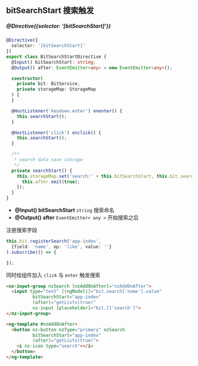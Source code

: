 ## bitSearchStart 搜索触发

##### @Directive({selector: '[bitSearchStart]'})

```typescript
@Directive({
  selector: '[bitSearchStart]'
})
export class BitSearchStartDirective {
  @Input() bitSearchStart: string;
  @Output() after: EventEmitter<any> = new EventEmitter<any>();

  constructor(
    private bit: BitService,
    private storageMap: StorageMap
  ) {
  }

  @HostListener('keydown.enter') onenter() {
    this.searchStart();
  }

  @HostListener('click') onclick() {
    this.searchStart();
  }

  /**
   * search data save storage
   */
  private searchStart() {
    this.storageMap.set('search:' + this.bitSearchStart, this.bit.search).subscribe(() => {
      this.after.emit(true);
    });
  }
}
```

- **@Input() bitSearchStart** `string` 搜索命名
- **@Output() after** `EventEmitter< any >` 开始搜索之后

注册搜索字段

```typescript
this.bit.registerSearch('app-index', 
  {field: 'name', op: 'like', value: ''}
).subscribe(() => {

});
```

同时给组件加入 `click` 与 `enter` 触发搜索

```html
<nz-input-group nzSearch [nzAddOnAfter]="nzAddOnAfter">
  <input type="text" [(ngModel)]="bit.search['name'].value"
          bitSearchStart="app-index"
          (after)="getLists(true)"
          nz-input [placeholder]="bit.l['search']">
</nz-input-group>

<ng-template #nzAddOnAfter>
  <button nz-button nzType="primary" nzSearch
          bitSearchStart="app-index"
          (after)="getLists(true)">
    <i nz-icon type="search"></i>
  </button>
</ng-template>
```
